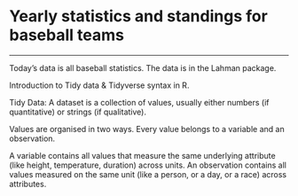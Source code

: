 # Yearly statistics and standings for baseball teams

------------------------------------------------------------------------
Today’s data is all baseball statistics. The data is in the Lahman package.


Introduction to Tidy data & Tidyverse syntax in R.

Tidy Data:
A dataset is a collection of values, usually either numbers (if quantitative) or strings (if qualitative).

Values are organised in two ways. Every value belongs to a variable and an observation.

A variable contains all values that measure the same underlying attribute (like height, temperature, duration) across units. An observation contains all values measured on the same unit (like a person, or a day, or a race) across attributes.


